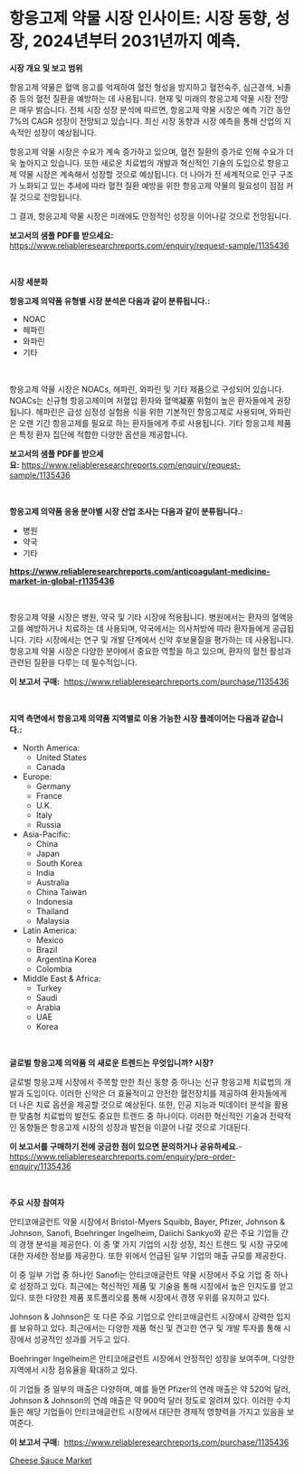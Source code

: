 <p><h1>항응고제 약물 시장 인사이트: 시장 동향, 성장, 2024년부터 2031년까지 예측.</h1></p><p><strong>시장 개요 및 보고 범위</strong></p>
<p><p>항응고제 약물은 혈액 응고를 억제하여 혈전 형성을 방지하고 혈전숙주, 심근경색, 뇌졸중 등의 혈전 질환을 예방하는 데 사용됩니다. 현재 및 미래의 항응고제 약물 시장 전망은 매우 밝습니다. 전체 시장 성장 분석에 따르면, 항응고제 약물 시장은 예측 기간 동안 7%의 CAGR 성장이 전망되고 있습니다. 최신 시장 동향과 시장 예측을 통해 산업의 지속적인 성장이 예상됩니다.</p><p>항응고제 약물 시장은 수요가 계속 증가하고 있으며, 혈전 질환의 증가로 인해 수요가 더욱 높아지고 있습니다. 또한 새로운 치료법의 개발과 혁신적인 기술의 도입으로 항응고제 약물 시장은 계속해서 성장할 것으로 예상됩니다. 더 나아가 전 세계적으로 인구 구조가 노화되고 있는 추세에 따라 혈전 질환 예방을 위한 항응고제 약물의 필요성이 점점 커질 것으로 전망됩니다.</p><p>그 결과, 항응고제 약물 시장은 미래에도 안정적인 성장을 이어나갈 것으로 전망됩니다.</p></p>
<p><strong>보고서의 샘플 PDF를 받으세요:</strong> <a href="https://www.reliableresearchreports.com/enquiry/request-sample/1135436">https://www.reliableresearchreports.com/enquiry/request-sample/1135436</a></p>
<p>&nbsp;</p>
<p><strong>시장 세분화</strong></p>
<p><strong>항응고제 의약품 유형별 시장 분석은 다음과 같이 분류됩니다.:</strong></p>
<p><ul><li>NOAC</li><li>헤파린</li><li>와파린</li><li>기타</li></ul></p>
<p>&nbsp;</p>
<p><p>항응고제 약물 시장은 NOACs, 헤파린, 와파린 및 기타 제품으로 구성되어 있습니다. NOACs는 신규형 항응고제이며 저혈압 환자와 혈액凝塞 위험이 높은 환자들에게 권장됩니다. 헤파린은 급성 심정성 실험용 식을 위한 기본적인 항응고제로 사용되며, 와파린은 오랜 기간 항응고제를 필요로 하는 환자들에게 주로 사용됩니다. 기타 항응고제 제품은 특정 환자 집단에 적합한 다양한 옵션을 제공합니다.</p></p>
<p><strong>보고서의 샘플 PDF를 받으세요:</strong>&nbsp;<a href="https://www.reliableresearchreports.com/enquiry/request-sample/1135436">https://www.reliableresearchreports.com/enquiry/request-sample/1135436</a></p>
<p>&nbsp;</p>
<p><strong> 항응고제 의약품 응용 분야별 시장 산업 조사는 다음과 같이 분류됩니다.:</strong></p>
<p><ul><li>병원</li><li>약국</li><li>기타</li></ul></p>
<p><strong><a href="https://www.reliableresearchreports.com/anticoagulant-medicine-market-in-global-r1135436">https://www.reliableresearchreports.com/anticoagulant-medicine-market-in-global-r1135436</a></strong></p>
<p>&nbsp;</p>
<p><p>항응고제 약물 시장은 병원, 약국 및 기타 시장에 적용됩니다. 병원에서는 환자의 혈액응고를 예방하거나 치료하는 데 사용되며, 약국에서는 의사처방에 따라 환자들에게 공급됩니다. 기타 시장에서는 연구 및 개발 단계에서 신약 후보물질을 평가하는 데 사용됩니다. 항응고제 약물 시장은 다양한 분야에서 중요한 역할을 하고 있으며, 환자의 혈전 활성과 관련된 질환을 다루는 데 필수적입니다.</p></p>
<p><strong>이 보고서 구매:</strong>&nbsp; <a href="https://www.reliableresearchreports.com/purchase/1135436">https://www.reliableresearchreports.com/purchase/1135436</a></p>
<p>&nbsp;</p>
<p><strong>지역 측면에서 항응고제 의약품 지역별로 이용 가능한 시장 플레이어는 다음과 같습니다.:</strong></p>
<p><ul>
    <li>
        North America:
        <ul>
            <li>United States</li>
            <li>Canada</li>
        </ul>
    </li>
    <li>
        Europe:
        <ul>
            <li>Germany</li>
            <li>France</li>
            <li>U.K.</li>
            <li>Italy</li>
            <li>Russia</li>
        </ul>
    </li>
    <li>
        Asia-Pacific:
        <ul>
            <li>China</li>
            <li>Japan</li>
            <li>South Korea</li>
            <li>India</li>
            <li>Australia</li>
            <li>China Taiwan</li>
            <li>Indonesia</li>
            <li>Thailand</li>
            <li>Malaysia</li>
        </ul>
    </li>
    <li>
        Latin America:
        <ul>
            <li>Mexico</li>
            <li>Brazil</li>
            <li>Argentina Korea</li>
            <li>Colombia</li>
        </ul>
    </li>
    <li>
        Middle East & Africa:
        <ul>
            <li>Turkey</li>
            <li>Saudi</li>
            <li>Arabia</li>
            <li>UAE</li>
            <li>Korea</li>
        </ul>
    </li>
    </ul></p>
<p>&nbsp;</p>
<p><strong>글로벌 항응고제 의약품 의 새로운 트렌드는 무엇입니까? 시장?</strong></p>
<p><p>글로벌 항응고제 시장에서 주목할 만한 최신 동향 중 하나는 신규 항응고제 치료법의 개발과 도입이다. 이러한 신약은 더 효율적이고 안전한 혈전장치를 제공하여 환자들에게 더 나은 치료 옵션을 제공할 것으로 예상된다. 또한, 인공 지능과 빅데이터 분석을 활용한 맞춤형 치료법의 발전도 중요한 트렌드 중 하나이다. 이러한 혁신적인 기술과 전략적인 동향들은 항응고제 시장의 성장과 발전을 이끌어 나갈 것으로 기대된다.</p></p>
<p><strong>이 보고서를 구매하기 전에 궁금한 점이 있으면 문의하거나 공유하세요.</strong>- <a href="https://www.reliableresearchreports.com/enquiry/pre-order-enquiry/1135436">https://www.reliableresearchreports.com/enquiry/pre-order-enquiry/1135436</a></p>
<p>&nbsp;</p>
<p><strong>주요 시장 참여자</strong></p>
<p><p>안티코애글런트 약물 시장에서 Bristol-Myers Squibb, Bayer, Pfizer, Johnson & Johnson, Sanofi, Boehringer Ingelheim, Daiichi Sankyo와 같은 주요 기업들 간의 경쟁 분석을 제공한다. 이 중 몇 가지 기업의 시장 성장, 최신 트렌드 및 시장 규모에 대한 자세한 정보를 제공한다. 또한 위에서 언급된 일부 기업의 매출 규모를 제공한다. </p><p>이 중 일부 기업 중 하나인 Sanofi는 안티코애글런트 약물 시장에서 주요 기업 중 하나로 성장하고 있다. 최근에는 혁신적인 제품 및 기술을 통해 시장에서 높은 인지도를 얻고 있다. 또한 다양한 제품 포트폴리오를 통해 시장에서 경쟁 우위를 유지하고 있다. </p><p>Johnson & Johnson은 또 다른 주요 기업으로 안티코애글런트 시장에서 강력한 입지를 보유하고 있다. 최근에서는 다양한 제품 혁신 및 견고한 연구 및 개발 투자를 통해 시장에서 성공적인 성과를 거두고 있다. </p><p>Boehringer Ingelheim은 안티코애글런트 시장에서 안정적인 성장을 보여주며, 다양한 지역에서 시장 점유율을 확대하고 있다. </p><p>이 기업들 중 일부의 매출은 다양하며, 예를 들면 Pfizer의 연례 매출은 약 520억 달러, Johnson & Johnson의 연례 매출은 약 900억 달러 정도로 알려져 있다. 이러한 수치들은 해당 기업들이 안티코애글런트 시장에서 대단한 경제적 영향력을 가지고 있음을 보여준다.</p></p>
<p><strong>이 보고서 구매:</strong>&nbsp;&nbsp;<a href="https://www.reliableresearchreports.com/purchase/1135436">https://www.reliableresearchreports.com/purchase/1135436</a></p>
<p><p><a href="https://invited-way-688.notion.site/Cheese-Sauce-Market-Size-Reveals-the-Best-Marketing-Channels-In-Global-Industry-7313117391f747ad923e0f2470a304ff">Cheese Sauce Market</a></p></p>